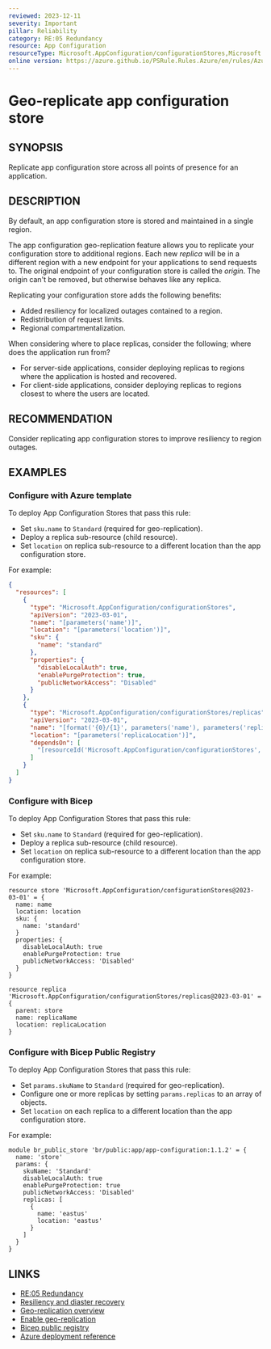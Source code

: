 ```yaml
---
reviewed: 2023-12-11
severity: Important
pillar: Reliability
category: RE:05 Redundancy
resource: App Configuration
resourceType: Microsoft.AppConfiguration/configurationStores,Microsoft.AppConfiguration/configurationStores/replicas
online version: https://azure.github.io/PSRule.Rules.Azure/en/rules/Azure.AppConfig.GeoReplica/
---
```


# Geo-replicate app configuration store

## SYNOPSIS

Replicate app configuration store across all points of presence for an application.

## DESCRIPTION

By default, an app configuration store is stored and maintained in a single region.

The app configuration geo-replication feature allows you to replicate your configuration store to additional regions.
Each new _replica_ will be in a different region with a new endpoint for your applications to send requests to.
The original endpoint of your configuration store is called the _origin_.
The origin can't be removed, but otherwise behaves like any replica.

Replicating your configuration store adds the following benefits:

- Added resiliency for localized outages contained to a region.
- Redistribution of request limits.
- Regional compartmentalization.

When considering where to place replicas, consider the following; where does the application run from?

- For server-side applications, consider deploying replicas to regions where the application is hosted and recovered.
- For client-side applications, consider deploying replicas to regions closest to where the users are located.

## RECOMMENDATION

Consider replicating app configuration stores to improve resiliency to region outages.

## EXAMPLES

### Configure with Azure template

To deploy App Configuration Stores that pass this rule:

- Set `sku.name` to `Standard` (required for geo-replication).
- Deploy a replica sub-resource (child resource).
- Set `location` on replica sub-resource to a different location than the app configuration store.

For example:

```json
{
  "resources": [
    {
      "type": "Microsoft.AppConfiguration/configurationStores",
      "apiVersion": "2023-03-01",
      "name": "[parameters('name')]",
      "location": "[parameters('location')]",
      "sku": {
        "name": "standard"
      },
      "properties": {
        "disableLocalAuth": true,
        "enablePurgeProtection": true,
        "publicNetworkAccess": "Disabled"
      }
    },
    {
      "type": "Microsoft.AppConfiguration/configurationStores/replicas",
      "apiVersion": "2023-03-01",
      "name": "[format('{0}/{1}', parameters('name'), parameters('replicaName'))]",
      "location": "[parameters('replicaLocation')]",
      "dependsOn": [
        "[resourceId('Microsoft.AppConfiguration/configurationStores', parameters('name'))]"
      ]
    }
  ]
}
```

### Configure with Bicep

To deploy App Configuration Stores that pass this rule:

- Set `sku.name` to `Standard` (required for geo-replication).
- Deploy a replica sub-resource (child resource).
- Set `location` on replica sub-resource to a different location than the app configuration store.

For example:

```bicep
resource store 'Microsoft.AppConfiguration/configurationStores@2023-03-01' = {
  name: name
  location: location
  sku: {
    name: 'standard'
  }
  properties: {
    disableLocalAuth: true
    enablePurgeProtection: true
    publicNetworkAccess: 'Disabled'
  }
}

resource replica 'Microsoft.AppConfiguration/configurationStores/replicas@2023-03-01' = {
  parent: store
  name: replicaName
  location: replicaLocation
}
```

### Configure with Bicep Public Registry

To deploy App Configuration Stores that pass this rule:

- Set `params.skuName` to `Standard` (required for geo-replication).
- Configure one or more replicas by setting `params.replicas` to an array of objects.
- Set `location` on each replica to a different location than the app configuration store.

For example:

```bicep
module br_public_store 'br/public:app/app-configuration:1.1.2' = {
  name: 'store'
  params: {
    skuName: 'Standard'
    disableLocalAuth: true
    enablePurgeProtection: true
    publicNetworkAccess: 'Disabled'
    replicas: [
      {
        name: 'eastus'
        location: 'eastus'
      }
    ]
  }
}
```

## LINKS

- [RE:05 Redundancy](https://learn.microsoft.com/azure/well-architected/reliability/redundancy)
- [Resiliency and diaster recovery](https://learn.microsoft.com/azure/azure-app-configuration/concept-disaster-recovery)
- [Geo-replication overview](https://learn.microsoft.com/azure/azure-app-configuration/concept-geo-replication)
- [Enable geo-replication](https://learn.microsoft.com/azure/azure-app-configuration/howto-geo-replication)
- [Bicep public registry](https://azure.github.io/bicep-registry-modules/#app)
- [Azure deployment reference](https://learn.microsoft.com/azure/templates/microsoft.appconfiguration/configurationstores/replicas)
